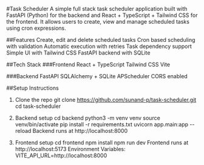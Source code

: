 #Task Scheduler
A simple full stack task scheduler application built with FastAPI (Python) for the backend and React + TypeScript + Tailwind CSS for the frontend.
It allows users to create, view and manage scheduled tasks using cron expressions.

##Features
Create, edit and delete scheduled tasks
Cron based scheduling with validation
Automatic execution with retries
Task dependency support
Simple UI with Tailwind CSS
FastAPI backend with SQLite

##Tech Stack
###Frontend
React + TypeScript
Tailwind CSS
Vite

###Backend
FastAPI
SQLAlchemy + SQLite
APScheduler
CORS enabled

##Setup Instructions
1. Clone the repo
git clone https://github.com/sunand-p/task-scheduler.git
cd task-scheduler

2. Backend setup
cd backend
python3 -m venv venv
source venv/bin/activate
pip install -r requirements.txt
uvicorn app.main:app --reload
Backend runs at http://localhost:8000

3. Frontend setup
cd frontend
npm install
npm run dev
Frontend runs at http://localhost:5173
Environment Variables: VITE_API_URL=http://localhost:8000
